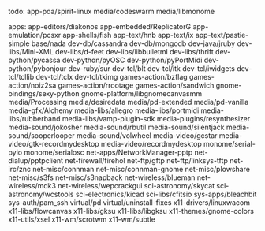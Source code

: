 todo:
    app-pda/spirit-linux
    media/codeswarm
    media/libmonome

apps:
    app-editors/diakonos
    app-embedded/ReplicatorG
    app-emulation/pcsxr
    app-shells/fish
    app-text/hnb
    app-text/ix
    app-text/pastie-simple
    base/nada
    dev-db/cassandra
    dev-db/mongodb
    dev-java/jruby
    dev-libs/Mini-XML
    dev-libs/d-feet
    dev-libs/libbulletml
    dev-libs/thrift
    dev-python/pycassa
    dev-python/pyOSC
    dev-python/pyPortMidi
    dev-python/pybonjour
    dev-ruby/sur
    dev-tcl/blt
    dev-tcl/itk
    dev-tcl/iwidgets
    dev-tcl/tcllib
    dev-tcl/tclx
    dev-tcl/tkimg
    games-action/bzflag
    games-action/noiz2sa
    games-action/rrootage
    games-action/sandwich
    gnome-bindings/sexy-python
    gnome-platform/libgnomecanvasmm
    media/Processing
    media/desiredata
    media/pd-extended
    media/pd-vanilla
    media-gfx/Alchemy
    media-libs/allegro
    media-libs/portmidi
    media-libs/rubberband
    media-libs/vamp-plugin-sdk
    media-plugins/resynthesizer
    media-sound/jokosher
    media-sound/rbutil
    media-sound/silentjack
    media-sound/sooperlooper
    media-sound/volwheel
    media-video/gcstar
    media-video/gtk-recordmydesktop
    media-video/recordmydesktop
    monome/serial-pyio
    monome/serialosc
    net-apps/NetworkManager-pptp
    net-dialup/pptpclient
    net-firewall/firehol
    net-ftp/gftp
    net-ftp/linksys-tftp
    net-irc/znc
    net-misc/connman
    net-misc/connman-gnome
    net-misc/plowshare
    net-misc/s3fs
    net-misc/s3napback
    net-wireless/blueman
    net-wireless/mdk3
    net-wireless/wepcrackgui
    sci-astronomy/skycat
    sci-astronomy/wcstools
    sci-electronics/kicad
    sci-libs/cfitsio
    sys-apps/bleachbit
    sys-auth/pam\_ssh
    virtual/pd
    virtual/uninstall-fixes
    x11-drivers/linuxwacom
    x11-libs/flowcanvas
    x11-libs/gksu
    x11-libs/libgksu
    x11-themes/gnome-colors
    x11-utils/xsel
    x11-wm/scrotwm
    x11-wm/subtle
